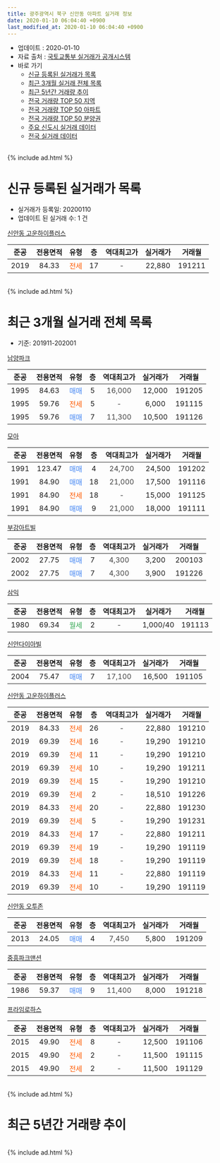 ```yaml
---
title: 광주광역시 북구 신안동 아파트 실거래 정보
date: 2020-01-10 06:04:40 +0900
last_modified_at: 2020-01-10 06:04:40 +0900
---
```


* 업데이트 : 2020-01-10
* 자료 출처 : [국토교통부 실거래가 공개시스템](http://rt.molit.go.kr)
* 바로 가기
    * [신규 등록된 실거래가 목록](#신규-등록된-실거래가-목록)
    * [최근 3개월 실거래 전체 목록](#최근-3개월-실거래-전체-목록)
    * [최근 5년간 거래량 추이](#최근-5년간-거래량-추이)
    * [전국 거래량 TOP 50 지역](https://inasie.github.io/apt-trade-info/최근-3개월-전국에서-가장-거래가-많이-발생한-지역)
    * [전국 거래량 TOP 50 아파트](https://inasie.github.io/apt-trade-info/최근-3개월-전국에서-가장-거래가-많이-발생한-아파트)
    * [전국 거래량 TOP 50 분양권](https://inasie.github.io/apt-trade-info/최근-3개월-전국에서-가장-거래가-많이-발생한-분양권)
    * [주요 신도시 실거래 데이터](https://inasie.github.io/apt-trade-info/주요-신도시)
    * [전국 실거래 데이터](https://inasie.github.io/apt-trade-info/전국)
<br>
{% include ad.html %}
<br>

# 신규 등록된 실거래가 목록
* 실거래가 등록일: 20200110
* 업데이트 된 실거래 수: 1 건


[신안동 고운하이플러스](https://search.naver.com/search.naver?query=%EA%B4%91%EC%A3%BC%EA%B4%91%EC%97%AD%EC%8B%9C+%EB%B6%81%EA%B5%AC+%EC%8B%A0%EC%95%88%EB%8F%99+%EC%8B%A0%EC%95%88%EB%8F%99+%EA%B3%A0%EC%9A%B4%ED%95%98%EC%9D%B4%ED%94%8C%EB%9F%AC%EC%8A%A4)

|준공|전용면적|유형|층|역대최고가|실거래가|거래월|
|:---:|:---:|:---:|:---:|:---:|:---:|:---:|
|2019|84.33|<span style="color:#ff5a00">전세</span>|17|<span style="color:#444444">-</span>|22,880|191211|


<br>
{% include ad.html %}
<br>

# 최근 3개월 실거래 전체 목록
* 기준: 201911-202001


[남양파크](https://search.naver.com/search.naver?query=%EA%B4%91%EC%A3%BC%EA%B4%91%EC%97%AD%EC%8B%9C+%EB%B6%81%EA%B5%AC+%EC%8B%A0%EC%95%88%EB%8F%99+%EB%82%A8%EC%96%91%ED%8C%8C%ED%81%AC)

|준공|전용면적|유형|층|역대최고가|실거래가|거래월|
|:---:|:---:|:---:|:---:|:---:|:---:|:---:|
|1995|84.63|<span style="color:#4285f3">매매</span>|5|<span style="color:#444444">16,000</span>|12,000|191205|
|1995|59.76|<span style="color:#ff5a00">전세</span>|5|<span style="color:#444444">-</span>|6,000|191115|
|1995|59.76|<span style="color:#4285f3">매매</span>|7|<span style="color:#444444">11,300</span>|10,500|191126|

[모아](https://search.naver.com/search.naver?query=%EA%B4%91%EC%A3%BC%EA%B4%91%EC%97%AD%EC%8B%9C+%EB%B6%81%EA%B5%AC+%EC%8B%A0%EC%95%88%EB%8F%99+%EB%AA%A8%EC%95%84)

|준공|전용면적|유형|층|역대최고가|실거래가|거래월|
|:---:|:---:|:---:|:---:|:---:|:---:|:---:|
|1991|123.47|<span style="color:#4285f3">매매</span>|4|<span style="color:#444444">24,700</span>|24,500|191202|
|1991|84.90|<span style="color:#4285f3">매매</span>|18|<span style="color:#444444">21,000</span>|17,500|191116|
|1991|84.90|<span style="color:#ff5a00">전세</span>|18|<span style="color:#444444">-</span>|15,000|191125|
|1991|84.90|<span style="color:#4285f3">매매</span>|9|<span style="color:#444444">21,000</span>|18,000|191111|

[부강아트빌](https://search.naver.com/search.naver?query=%EA%B4%91%EC%A3%BC%EA%B4%91%EC%97%AD%EC%8B%9C+%EB%B6%81%EA%B5%AC+%EC%8B%A0%EC%95%88%EB%8F%99+%EB%B6%80%EA%B0%95%EC%95%84%ED%8A%B8%EB%B9%8C)

|준공|전용면적|유형|층|역대최고가|실거래가|거래월|
|:---:|:---:|:---:|:---:|:---:|:---:|:---:|
|2002|27.75|<span style="color:#4285f3">매매</span>|7|<span style="color:#444444">4,300</span>|3,200|200103|
|2002|27.75|<span style="color:#4285f3">매매</span>|7|<span style="color:#444444">4,300</span>|3,900|191226|

[삼익](https://search.naver.com/search.naver?query=%EA%B4%91%EC%A3%BC%EA%B4%91%EC%97%AD%EC%8B%9C+%EB%B6%81%EA%B5%AC+%EC%8B%A0%EC%95%88%EB%8F%99+%EC%82%BC%EC%9D%B5)

|준공|전용면적|유형|층|역대최고가|실거래가|거래월|
|:---:|:---:|:---:|:---:|:---:|:---:|:---:|
|1980|69.34|<span style="color:#34a853">월세</span>|2|<span style="color:#444444">-</span>|1,000/40|191113|

[신안다이아빌](https://search.naver.com/search.naver?query=%EA%B4%91%EC%A3%BC%EA%B4%91%EC%97%AD%EC%8B%9C+%EB%B6%81%EA%B5%AC+%EC%8B%A0%EC%95%88%EB%8F%99+%EC%8B%A0%EC%95%88%EB%8B%A4%EC%9D%B4%EC%95%84%EB%B9%8C)

|준공|전용면적|유형|층|역대최고가|실거래가|거래월|
|:---:|:---:|:---:|:---:|:---:|:---:|:---:|
|2004|75.47|<span style="color:#4285f3">매매</span>|7|<span style="color:#444444">17,100</span>|16,500|191105|

[신안동 고운하이플러스](https://search.naver.com/search.naver?query=%EA%B4%91%EC%A3%BC%EA%B4%91%EC%97%AD%EC%8B%9C+%EB%B6%81%EA%B5%AC+%EC%8B%A0%EC%95%88%EB%8F%99+%EC%8B%A0%EC%95%88%EB%8F%99+%EA%B3%A0%EC%9A%B4%ED%95%98%EC%9D%B4%ED%94%8C%EB%9F%AC%EC%8A%A4)

|준공|전용면적|유형|층|역대최고가|실거래가|거래월|
|:---:|:---:|:---:|:---:|:---:|:---:|:---:|
|2019|84.33|<span style="color:#ff5a00">전세</span>|26|<span style="color:#444444">-</span>|22,880|191210|
|2019|69.39|<span style="color:#ff5a00">전세</span>|16|<span style="color:#444444">-</span>|19,290|191210|
|2019|69.39|<span style="color:#ff5a00">전세</span>|11|<span style="color:#444444">-</span>|19,290|191210|
|2019|69.39|<span style="color:#ff5a00">전세</span>|10|<span style="color:#444444">-</span>|19,290|191211|
|2019|69.39|<span style="color:#ff5a00">전세</span>|15|<span style="color:#444444">-</span>|19,290|191210|
|2019|69.39|<span style="color:#ff5a00">전세</span>|2|<span style="color:#444444">-</span>|18,510|191226|
|2019|84.33|<span style="color:#ff5a00">전세</span>|20|<span style="color:#444444">-</span>|22,880|191230|
|2019|69.39|<span style="color:#ff5a00">전세</span>|5|<span style="color:#444444">-</span>|19,290|191231|
|2019|84.33|<span style="color:#ff5a00">전세</span>|17|<span style="color:#444444">-</span>|22,880|191211|
|2019|69.39|<span style="color:#ff5a00">전세</span>|19|<span style="color:#444444">-</span>|19,290|191119|
|2019|69.39|<span style="color:#ff5a00">전세</span>|18|<span style="color:#444444">-</span>|19,290|191119|
|2019|84.33|<span style="color:#ff5a00">전세</span>|11|<span style="color:#444444">-</span>|22,880|191119|
|2019|69.39|<span style="color:#ff5a00">전세</span>|10|<span style="color:#444444">-</span>|19,290|191119|

[신안동 오투존](https://search.naver.com/search.naver?query=%EA%B4%91%EC%A3%BC%EA%B4%91%EC%97%AD%EC%8B%9C+%EB%B6%81%EA%B5%AC+%EC%8B%A0%EC%95%88%EB%8F%99+%EC%8B%A0%EC%95%88%EB%8F%99+%EC%98%A4%ED%88%AC%EC%A1%B4)

|준공|전용면적|유형|층|역대최고가|실거래가|거래월|
|:---:|:---:|:---:|:---:|:---:|:---:|:---:|
|2013|24.05|<span style="color:#4285f3">매매</span>|4|<span style="color:#444444">7,450</span>|5,800|191209|

[중흥파크맨션](https://search.naver.com/search.naver?query=%EA%B4%91%EC%A3%BC%EA%B4%91%EC%97%AD%EC%8B%9C+%EB%B6%81%EA%B5%AC+%EC%8B%A0%EC%95%88%EB%8F%99+%EC%A4%91%ED%9D%A5%ED%8C%8C%ED%81%AC%EB%A7%A8%EC%85%98)

|준공|전용면적|유형|층|역대최고가|실거래가|거래월|
|:---:|:---:|:---:|:---:|:---:|:---:|:---:|
|1986|59.37|<span style="color:#4285f3">매매</span>|9|<span style="color:#444444">11,400</span>|8,000|191218|

[프라임로하스](https://search.naver.com/search.naver?query=%EA%B4%91%EC%A3%BC%EA%B4%91%EC%97%AD%EC%8B%9C+%EB%B6%81%EA%B5%AC+%EC%8B%A0%EC%95%88%EB%8F%99+%ED%94%84%EB%9D%BC%EC%9E%84%EB%A1%9C%ED%95%98%EC%8A%A4)

|준공|전용면적|유형|층|역대최고가|실거래가|거래월|
|:---:|:---:|:---:|:---:|:---:|:---:|:---:|
|2015|49.90|<span style="color:#ff5a00">전세</span>|8|<span style="color:#444444">-</span>|12,500|191106|
|2015|49.90|<span style="color:#ff5a00">전세</span>|2|<span style="color:#444444">-</span>|11,500|191115|
|2015|49.90|<span style="color:#ff5a00">전세</span>|2|<span style="color:#444444">-</span>|11,500|191129|


<br>
{% include ad.html %}
<br>

# 최근 5년간 거래량 추이


<div style="width:100%;">
    <canvas id="deal_progress" height="200"></canvas>
</div>

<script>
new Chart(document.getElementById("deal_progress"), {
    type: 'line',
    data: {
        labels: ['201501','201502','201503','201504','201505','201506','201507','201508','201509','201510','201511','201512','201601','201602','201603','201604','201605','201606','201607','201608','201609','201610','201611','201612','201701','201702','201703','201704','201705','201706','201707','201708','201709','201710','201711','201712','201801','201802','201803','201804','201805','201806','201807','201808','201809','201810','201811','201812','201901','201902','201903','201904','201905','201906','201907','201908','201909','201910','201911','201912','202001'],
        datasets: [{
            label: '매매',
            pointRadius: 1,
            data: [11, 11, 10, 11, 8, 6, 6, 7, 7, 7, 6, 5, 9, 3, 7, 3, 4, 6, 6, 7, 4, 6, 6, 3, 2, 10, 6, 5, 3, 4, 7, 4, 9, 2, 4, 8, 7, 9, 7, 3, 6, 8, 6, 10, 5, 8, 8, 7, 7, 7, 3, 5, 4, 2, 4, 4, 0, 3, 4, 5, 1],
            borderColor: "rgba(255, 201, 14, 1)",
            backgroundColor: "rgba(255, 201, 14, 0.5)",
            fill: false,
            lineTension: 0
        },{
            label: '전월세',
            pointRadius: 1,
            data: [3, 6, 6, 3, 8, 10, 0, 8, 3, 4, 2, 3, 1, 2, 3, 2, 1, 1, 0, 4, 2, 0, 2, 1, 0, 1, 4, 0, 1, 1, 2, 9, 3, 7, 0, 5, 3, 0, 5, 4, 3, 0, 1, 1, 0, 3, 1, 0, 2, 1, 1, 4, 15, 11, 7, 10, 3, 4, 10, 9, 0],
            borderColor: "rgba(0, 141, 185, 1)",
            backgroundColor: "rgba(0, 141, 185, 0.5)",
            fill: false,
            lineTension: 0
        }
        ]
    },
    options: {
        responsive: true,
        title: {
            display: false
        },
        tooltips: {
            mode: 'index',
            intersect: false
        },
        hover: {
            mode: 'nearest',
            intersect: true
        },
        scales: {
            xAxes: [{
                display: true,
                scaleLabel: {
                    display: true,
                    labelString: '년/월'
                }
            }],
            yAxes: [{
                display: true,
                ticks: {
                    suggestedMin: 0,
                },
                scaleLabel: {
                    display: true,
                    labelString: '실거래 수'
                }
            }]
        }
    }
});

</script>


<br>
{% include ad.html %}
<br>

